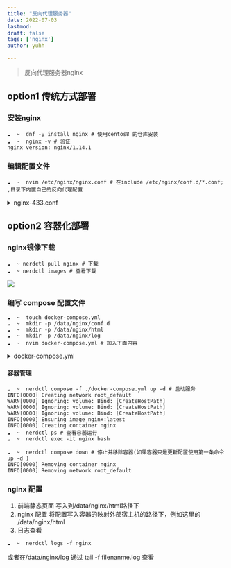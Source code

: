 ```yaml
---
title: "反向代理服务器"
date: 2022-07-03
lastmod: 
draft: false
tags: ['nginx']
author: yuhh

---
```


> 反向代理服务器nginx

## option1 传统方式部署

### 安装nginx

```shell
☁  ~  dnf -y install nginx # 使用centos8 的仓库安装
☁  ~  nginx -v # 验证
nginx version: nginx/1.14.1

```

### 编辑配置文件

```shell
☁  ~  nvim /etc/nginx/nginx.conf # 在include /etc/nginx/conf.d/*.conf; ,目录下内置自己的反向代理配置

```
<details>
    <summary>nginx-433.conf</summary>
    <pre>
        <code>
server {
        listen       443 ssl; #配置HTTPS的默认访问端口为443。如果在此处未配置HTTPS的默认访问端口，可能会导致Nginx无法启动。
        server_name  www.alkaid.club; #修改为您证书绑定的域名。
        ssl_certificate      /etc/nginx/cert/server.crt; #替换成您的
证书文件的路径。
        ssl_certificate_key  /etc/nginx/cert/server.key; #替换成您的
私钥文件的路径。
        ssl_session_cache    shared:SSL:1m;
        ssl_session_timeout  5m;
        ssl_ciphers  HIGH:!aNULL:!MD5; #加密套件。
        ssl_prefer_server_ciphers  on;
        location / {
                proxy_pass  http://localhost:8888;
                proxy_set_header Host $http_host;
                proxy_set_header X-Real-IP $remote_addr;
                proxy_set_header X-Forwarded-For $proxy_add_x_forwarded_for;
                # WebSocket proxying
                proxy_http_version 1.1;
                proxy_set_header Upgrade $http_upgrade;
                proxy_set_header Connection "upgrade";
                proxy_redirect off;
                proxy_read_timeout 120s;
        }
}
        </code>
    </pre>
</details>

## option2 容器化部署

### nginx镜像下载

```shell
☁  ~ nerdctl pull nginx # 下载
☁  ~ nerdctl images # 查看下载
```
![](/images/nginx.jpg)
### 编写 compose 配置文件

```shell
☁  ~  touch docker-compose.yml
☁  ~  mkdir -p /data/nginx/conf.d
☁  ~  mkdir -p /data/nginx/html
☁  ~  mkdir -p /data/nginx/log
☁  ~  nvim docker-compose.yml # 加入下面内容
```
<details>
    <summary>docker-compose.yml</summary>
    <pre>
        <code>
services:
  nginx:
    container_name: nginx
    image:  nginx:latest
    ports:
      - 81:80
    volumes:
      - "/data/nginx/conf.d:/etc/nginx/conf.d"    # 配置文件
      - "/data/nginx/html:/usr/share/nginx/html"  # 前端工程
      - "/data/nginx/log:/var/log/nginx"          # 日志文件
        </code>
    </pre>
</details>

#### 容器管理
```
☁  ~  nerdctl compose -f ./docker-compose.yml up -d # 启动服务
INFO[0000] Creating network root_default
WARN[0000] Ignoring: volume: Bind: [CreateHostPath]
WARN[0000] Ignoring: volume: Bind: [CreateHostPath]
WARN[0000] Ignoring: volume: Bind: [CreateHostPath]
INFO[0000] Ensuring image nginx:latest
INFO[0000] Creating container nginx
☁  ~  nerdctl ps # 查看容器运行
☁  ~  nerdctl exec -it nginx bash

☁  ~  nerdctl compose down # 停止并移除容器(如果容器只是更新配置使用第一条命令 up -d )
INFO[0000] Removing container nginx
INFO[0000] Removing network root_default

```

### nginx 配置

1. 前端静态页面
    写入到/data/nginx/html路径下
2. nginx 配置
    将配置写入容器的映射外部宿主机的路径下，例如这里的
    /data/nginx/html
3. 日志查看
```shell
☁  ~  nerdctl logs -f nginx 
```
或者在/data/nginx/log 通过 tail -f filenanme.log 查看